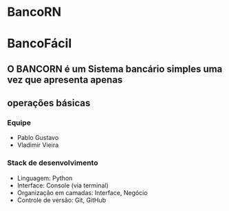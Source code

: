  # BancoRN

# BancoFácil

## O BANCORN é um Sistema bancário simples uma vez que apresenta apenas 
## operações básicas 

### Equipe
- Pablo Gustavo
- Vladimir Vieira

### Stack de desenvolvimento
- Linguagem: Python
- Interface: Console (via terminal)
- Organização em camadas: Interface, Negócio
- Controle de versão: Git, GitHub

